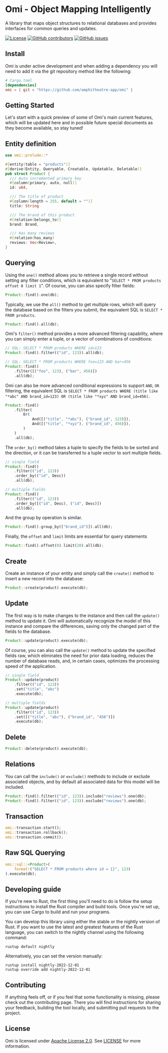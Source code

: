 # Omi - Object Mapping Intelligently

A library that maps object structures to relational databases and provides
interfaces for common queries and updates.

[![License](https://img.shields.io/github/license/amphitheatre-app/omi)](https://github.com/amphitheatre-app/omi/blob/master/LICENSE)
[![GitHub contributors](https://img.shields.io/github/contributors/amphitheatre-app/omi)](https://github.com/amphitheatre-app/omi/graphs/contributors)
[![GitHub issues](https://img.shields.io/github/issues/amphitheatre-app/omi)](https://github.com/amphitheatre-app/omi/issues)

## Install

Omi is under active development and when adding a dependency you will need to
add it via the git repository method like the following:

```toml
# Cargo.toml
[dependencies]
omi = { git = "https://github.com/amphitheatre-app/omi" }
```

## Getting Started

Let's start with a quick preview of some of Omi's main current features, which
will be updated here and in possible future special documents as they become
available, so stay tuned!

## Entity definition

```rust
use omi::prelude::*

#[entity(table = "products")]
#[derive(Entity, Queryable, Creatable, Updatable, Deletable)]
pub struct Product {
  /// Auto incremented primary key
  #[column(primary, auto, null)]
  id: u64,

  /// The title of product
  #[column(length = 255, default = "")]
  title: String

  /// The brand of this product
  #[relation(belongs_to)]
  brand: Brand,

  /// Has many reviews
  #[relation(has_many)
  reviews: Vec<Review>,
}
```

## Querying

Using the `one()` method allows you to retrieve a single record without setting
any filter conditions, which is equivalent to "`SELECT * FROM products offset 0
limit 1`". Of course, you can also specify filter fields:

```rust
Product::find().one(db);
```

Typically, we use the `all()` method to get multiple rows, which will query the
database based on the filters you submit, the equivalent SQL is `SELECT * FROM
products`.

```rust
Product::find().all(db);
```

Omi's `filter()` method provides a more advanced filtering capability, where you
can simply enter a tuple, or a vector of combinations of conditions:

```rust
// SQL: SELECT * FROM products WHERE id=123
Product::find().filter(("id", 123)).all(db);

// SQL: SELECT * FROM products WHERE foo=123 AND bar=456
Product::find()
    .filter([("foo", 123), ("bar", 456)])
    .all(db);
```

Omi can also be more advanced conditional expressions to support `AND`, `OR`
filtering, the equivalent SQL is `SELECT * FROM products WHERE (title like
"*abc" AND brand_id=123) OR (title like "*xyz" AND brand_id=456)`.

```rust
Product::find()
    .filter(
        Or(
            And([("title", "*abc"), ("brand_id", 123)]),
            And([("title", "*xyz"), ("brand_id", 456)]),
        )
    )
    .all(db);
```

The `order_by()` method takes a tuple to specify the fields to be sorted and the
direction, or it can be transferred to a tuple vector to sort multiple fields.

```rust
// single field
Product::find()
    .filter(("id", 123))
    .order_by(("id", Desc))
    .all(db);

// multiple fields
Product::find()
    .filter(("id", 123))
    .order_by([("id", Desc), ("id", Desc)])
    .all(db);
```

And the group by operation is similar.

```rust
Product::find().group_by(["brand_id")]).all(db);
```

Finally, the `offset` and `limit` limits are essential for query statements

```rust
Product::find().offset(0).limit(20).all(db);
```

## Create

Create an instance of your entity and simply call the `create()` method to insert a
new record into the database:

```rust
Product::create(product).execute(db);
```

## Update

The first way is to make changes to the instance and then call the `update()` method
to update it. Omi will automatically recognize the model of this instance and
compare the differences, saving only the changed part of the fields to the
database.

```rust
Product::update(product).execute(db);
```

Of course, you can also call the `update()` method to update the specified fields
raw, which eliminates the need for prior data loading, reduces the number of
database reads, and, in certain cases, optimizes the processing speed of the
application.

```rust
// single field
Product::update(product)
    .filter(("id", 123))
    .set("title", "abc")
    .execute(db);

// multiple fields
Product::update(product)
    .filter(("id", 123))
    .set([("title", "abc"), ("brand_id", "456")])
    .execute(db);
```

## Delete

```rust
Product::delete(product).execute(db);
```

## Relations

You can call the `include()` or `exclude()` methods to include or exclude associated
objects, and by default all associated data for this model will be included.

```rust
Product::find().filter(("id", 123)).include("reviews").one(db);
Product::find().filter(("id", 123)).exclude("reviews").one(db);
```

## Transaction

```rust
omi::transaction.start();
omi::transaction.rollback();
omi::transaction.commit();
```

## Raw SQL Querying

```rust
omi::sql::<Product>(
    format!("SELECT * FROM products where id = {}", 123)
).execute(db);
```

## Developing guide

If you're new to Rust, the first thing you'll need to do is follow the setup
instructions to install the Rust compiler and build tools. Once you're set up,
you can use Cargo to build and run your programs.

You can develop this library using either the stable or the nightly version of
Rust. If you want to use the latest and greatest features of the Rust language,
you can switch to the nightly channel using the following command:

```shell
rustup default nightly
```

Alternatively, you can set the version manually:

```shell
rustup install nightly-2022-12-01
rustup override add nightly-2022-12-01
```

## Contributing

If anything feels off, or if you feel that some functionality is missing, please
check out the contributing page. There you will find instructions for sharing
your feedback, building the tool locally, and submitting pull requests to the
project.

## License

Omi is licensed under [Apache License 2.0](https://github.com/amphitheatre-app/amphitheatre/blob/master/LICENSE).
See [LICENSE](https://github.com/amphitheatre-app/amphitheatre/blob/master/LICENSE) for more information.
